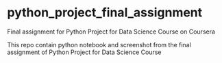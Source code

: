 # python_project_final_assignment
Final assignment for Python Project for Data Science Course on Coursera

This repo contain python notebook and screenshot from the final assignment of Python Project for Data Science Course
